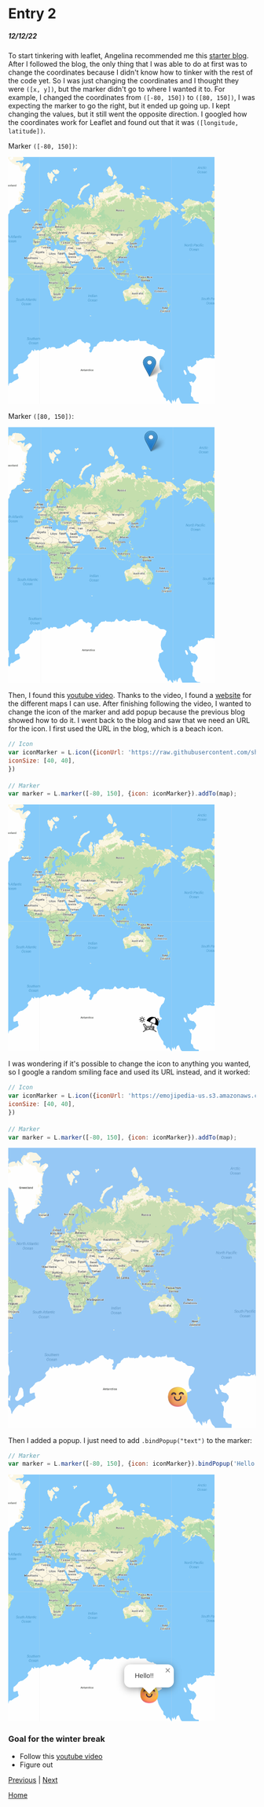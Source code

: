 # Entry 2
##### 12/12/22

To start tinkering with leaflet, Angelina recommended me this [starter blog](https://www.sitepoint.com/leaflet-create-map-beginner-guide/). After I followed the blog, the only thing that I was able to do at first was to change the coordinates because I didn't know how to tinker with the rest of the code yet. So I was just changing the coordinates and I thought they were `([x, y])`, but the marker didn't go to where I wanted it to. For example, I changed the coordinates from `([-80, 150])` to `([80, 150])`, I was expecting the marker to go the right, but it ended up going up. I kept changing the values, but it still went the opposite direction. I googled how the coordinates work for Leaflet and found out that it was `([longitude, latitude])`.

Marker `([-80, 150])`:

![Marker `([-80, 150])`](img/leaflet1.png)

Marker `([80, 150])`:

![Marker `([80, 150])`](img/leaflet2.png)


Then, I found this [youtube video](https://www.youtube.com/watch?v=wVnimcQsuwk). Thanks to the video, I found a [website](https://cloud.maptiler.com/maps/) for the different maps I can use. After finishing following the video, I wanted to change the icon of the marker and add popup because the previous blog showed how to do it. I went back to the blog and saw that we need an URL for the icon. I first used the URL in the blog, which is a beach icon.

```js
// Icon
var iconMarker = L.icon({iconUrl: 'https://raw.githubusercontent.com/shacheeswadia/leaflet-map/main/beach-icon-chair.svg',
iconSize: [40, 40],
})

// Marker
var marker = L.marker([-80, 150], {icon: iconMarker}).addTo(map);
```

![Beach Icon](img/beachicon.png)


I was wondering if it's possible to change the icon to anything you wanted, so I google a random smiling face and used its URL instead, and it worked:

```js
// Icon
var iconMarker = L.icon({iconUrl: 'https://emojipedia-us.s3.amazonaws.com/source/microsoft-teams/337/smiling-face-with-smiling-eyes_1f60a.png',
iconSize: [40, 40],
})

// Marker
var marker = L.marker([-80, 150], {icon: iconMarker}).addTo(map);
```
![smiling face marker](img/smilingface.png)


 Then I added a popup. I just need to add `.bindPopup("text")` to the marker:

```js
// Marker
var marker = L.marker([-80, 150], {icon: iconMarker}).bindPopup('Hello!!').addTo(map);
```
![popup](img/popup.png)

### Goal for the winter break

* Follow this [youtube video]()
* Figure out


[Previous](entry01.md) | [Next](entry03.md)

[Home](../README.md)


